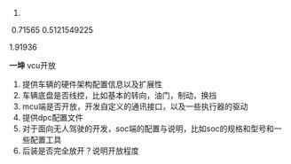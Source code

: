 1. 

​		0.71565          0.5121549225

1.91936







**一坤** 		vcu开放







1. 提供车辆的硬件架构配置信息以及扩展性
2. 车辆底盘是否线控，比如基本的转向，油门，制动，换挡
3. mcu端是否开放，开发自定义的通讯接口，以及一些执行器的驱动
4. 提供dpc配置文件
5. 对于面向无人驾驶的开发，soc端的配置与说明，比如soc的规格和型号和一些配置工具
6. 后装是否完全放开？说明开放程度
